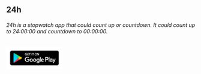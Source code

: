 ## 24h
###### 24h is a stopwatch app that could count up or countdown. It could count up to 24:00:00 and countdown to 00:00:00.
<a href="https://play.google.com/store/apps/details?id=com.wishhard.h24&hl=en"><img src="https://github.com/wishhard/One-Hundred-Thousand-Counter/blob/master/img/gp.png" align="left" height="60" width="150" ></a>
<br><br><br>
